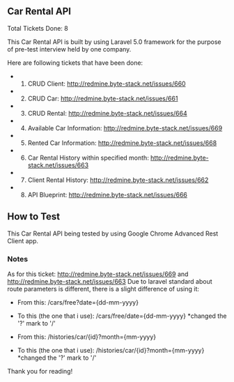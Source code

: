 ## Car Rental API
Total Tickets Done: 8

This Car Rental API is built by using Laravel 5.0 framework for the purpose of pre-test interview held by one company. 

Here are following tickets that have been done:
+ 1. CRUD Client: http://redmine.byte-stack.net/issues/660
+ 2. CRUD Car: http://redmine.byte-stack.net/issues/661
+ 3. CRUD Rental: http://redmine.byte-stack.net/issues/664
+ 4. Available Car Information: http://redmine.byte-stack.net/issues/669
+ 5. Rented Car Information: http://redmine.byte-stack.net/issues/668
+ 6. Car Rental History within specified month: http://redmine.byte-stack.net/issues/663
+ 7. Client Rental History: http://redmine.byte-stack.net/issues/662
+ 8. API Blueprint: http://redmine.byte-stack.net/issues/666

## How to Test

This Car Rental API being tested by using Google Chrome Advanced Rest Client app.

### Notes
As for this ticket: http://redmine.byte-stack.net/issues/669 and http://redmine.byte-stack.net/issues/663
Due to laravel standard about route parameters is different, there is a slight difference of using it:
+ From this: /cars/free?date={dd-mm-yyyy}
+ To this (the one that i use): /cars/free/date={dd-mm-yyyy} *changed the '?' mark to '/'

+ From this: /histories/car/{id}?month={mm-yyyy}
+ To this (the one that i use): /histories/car/{id}?month={mm-yyyy} *changed the '?' mark to '/'

Thank you for reading!